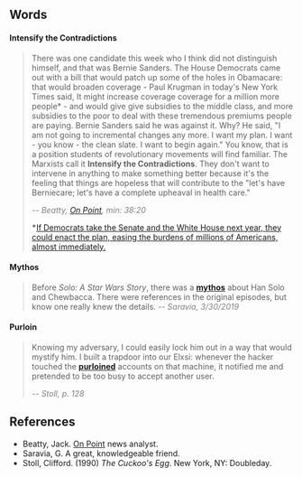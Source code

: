 ## Words

#### Intensify the Contradictions
> There was one candidate this week who I think did not distinguish himself, and that was Bernie Sanders. The House Democrats came out with a bill that would patch up some of the holes in Obamacare: that would broaden coverage - Paul Krugman in today's New York Times said, It might increase coverage coverage for a million more people* - and would give give subsidies to the middle class, and more subsidies to the poor to deal with these tremendous premiums people are paying. Bernie Sanders said he was against it. Why? He said, "I am not going to incremental changes any more. I want my plan. I want - you know - the clean slate. I want to begin again." You know, that is a position students of revolutionary movements will find familiar. The Marxists call it **Intensify the Contradictions**. They don't want to intervene in anything to make something better because it's the feeling that things are hopeless that will contribute to the "let's have Berniecare; let's have a complete upheaval in health care."
> 
> <cite style="color: gray;">-- Beatty, [On Point](https://www.wbur.org/onpoint/2019/03/29/mueller-barr-trump-russia-congress-aca-obamacare-jussie-smollett), min: 38:20</cite>
>
> __*__[If Democrats take the Senate and the White House next year, they could enact the plan, easing the burdens of millions of Americans, almost immediately.](https://www.nytimes.com/2019/03/28/opinion/trump-obamacare.html)

#### Mythos
> Before _Solo: A Star Wars Story_, there was a [**mythos**](https://www.google.com/search?q=mythos) about Han Solo and Chewbacca. There were references in the original episodes, but know one really knew the details.
> <cite style="color: gray;">-- Saravia, 3/30/2019</cite>

#### Purloin
> Knowing my adversary, I could easily lock him out in a way that would mystify him. I built a trapdoor into our Elxsi: whenever the hacker touched the [**purloined**](https://www.dictionary.com/browse/purloin) accounts on that machine, it notified me and pretended to be too busy to accept another user.
> 
> <cite style="color: gray;">-- Stoll, p. 128</cite>

## References

* Beatty, Jack. [On Point](https://www.wbur.org/onpoint) news analyst.
* Saravia, G. A great, knowledgeable friend.
* Stoll, Clifford. (1990) _The Cuckoo's Egg_. New York, NY: Doubleday.
